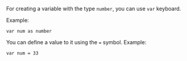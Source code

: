 For creating a variable with the type `number`, you can use `var` keyboard.

Example:
```
var num as number
```

You can define a value to it using the `=` symbol.
Example:
```
var num = 33
```
